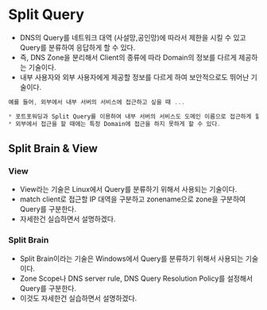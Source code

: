 # Split Query

- DNS의 Query를 네트워크 대역 (사설망,공인망)에 따라서 제한을 시킬 수 있고 Query를 분류하여 응답하게 할 수 있다.
- 즉, DNS Zone을 분리해서 Client의 종류에 따라 Domain의 정보를 다르게 제공하는 기술이다.
- 내부 사용자와 외부 사용자에게 제공할 정보를 다르게 하여 보안적으로도 뛰어난 기술이다.

```jsx
예를 들어, 외부에서 내부 서버의 서비스에 접근하고 싶을 때 ...

* 포트포워딩과 Split Query를 이용하여 내부 서버의 서비스도 도메인 이름으로 접근하게 할 수 있다.
* 외부에서 접근을 할 때에는 특정 Domain에 접근을 하지 못하게 할 수 있다.
```

## Split Brain & View

### View

- View라는 기술은 Linux에서 Query를 분류하기 위해서 사용되는 기술이다.
- match client로 접근할 IP 대역을 구분하고 zonename으로 zone을 구분하여 Query를 구분한다.
- 자세한건 실습하면서 설명하겠다.

### Split Brain

- Split Brain이라는 기술은 Windows에서 Query를 분류하기 위해서 사용되는 기술이다.
- Zone Scope나 DNS server rule, DNS Query Resolution Policy를 설정해서 Query를 구분한다.
- 이것도 자세한건 실습하면서 설명하겠다.